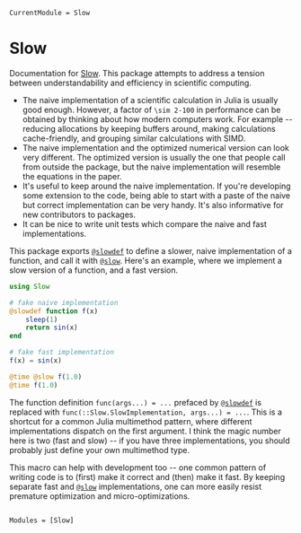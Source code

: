 ```@meta
CurrentModule = Slow
```

# Slow

Documentation for [Slow](https://github.com/xzackli/Slow.jl). This package attempts to address a tension between understandability and efficiency in scientific computing.

* The naive implementation of a scientific calculation in Julia is usually good enough. However, a factor of ``\sim 2-100`` in performance can be obtained by thinking about how modern computers work. For example -- reducing allocations by keeping buffers around, making calculations cache-friendly, and grouping similar calculations with SIMD.
* The naive implementation and the optimized numerical version can look very different. The optimized version is usually the one that people call from outside the package, but the naive implementation will resemble the equations in the paper.
* It's useful to keep around the naive implementation. If you're developing some extension to the code, being able to start with a paste of the naive but correct implementation can be very handy. It's also informative for new contributors to packages.
* It can be nice to write unit tests which compare the naive and fast implementations.

This package exports [`@slowdef`](@ref) to define a slower, naive implementation of a function, and call it with [`@slow`](@ref). Here's an example, where we implement a slow version of a function, and a fast version. 

```julia
using Slow

# fake naive implementation
@slowdef function f(x)
    sleep(1)  
    return sin(x)
end

# fake fast implementation
f(x) = sin(x)

@time @slow f(1.0)
@time f(1.0)
```

The function definition `func(args...) = ...` prefaced by [`@slowdef`](@ref) is replaced with `func(::Slow.SlowImplementation, args...) = ...`. This is a shortcut for a common Julia multimethod pattern, where different implementations dispatch on the first argument. I think the magic number here is two (fast and slow) -- if you have three implementations, you should probably just define your own multimethod type.

This macro can help with development too -- one common pattern of writing code is to (first) make it correct and (then) make it fast. By keeping separate fast and [`@slow`](@ref) implementations, one can more easily resist premature optimization and micro-optimizations.


```@index
```

```@autodocs
Modules = [Slow]
```
